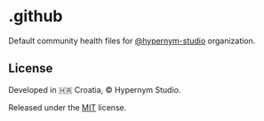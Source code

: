 # .github

Default community health files for [@hypernym-studio](https://github.com/hypernym-studio) organization.

## License

Developed in 🇭🇷 Croatia, © Hypernym Studio.

Released under the [MIT](LICENSE.txt) license.
